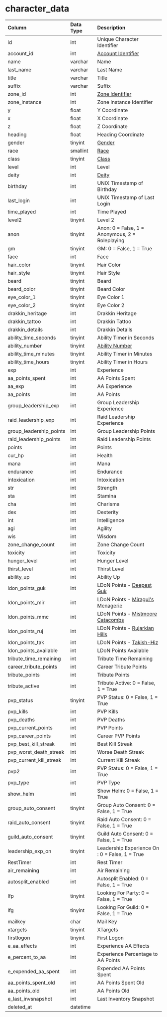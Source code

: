 # character\_data

| Column | Data Type | Description |
| :--- | :--- | :--- |
| id | int | Unique Character Identifier |
| account\_id | int | [Account Identifier](../../../schema/categories/account/account.md) |
| name | varchar | Name |
| last\_name | varchar | Last Name |
| title | varchar | Title |
| suffix | varchar | Suffix |
| zone\_id | int | [Zone Identifier](../../../../categories/zones/zone-list) |
| zone\_instance | int | Zone Instance Identifier |
| y | float | Y Coordinate |
| x | float | X Coordinate |
| z | float | Z Coordinate |
| heading | float | Heading Coordinate |
| gender | tinyint | [Gender](../../../../categories/npc/genders) |
| race | smallint | [Race](../../../../categories/npc/race-list) |
| class | tinyint | [Class](../../../../categories/player/class-list) |
| level | int | Level |
| deity | int | [Deity](../../../../categories/player/deity-list) |
| birthday | int | UNIX Timestamp of Birthday |
| last\_login | int | UNIX Timestamp of Last Login |
| time\_played | int | Time Played |
| level2 | tinyint | Level 2 |
| anon | tinyint | Anon: 0 = False, 1 = Anonymous, 2 = Roleplaying |
| gm | tinyint | GM: 0 = False, 1 = True |
| face | int | Face |
| hair\_color | tinyint | Hair Color |
| hair\_style | tinyint | Hair Style |
| beard | tinyint | Beard |
| beard\_color | tinyint | Beard Color |
| eye\_color\_1 | tinyint | Eye Color 1 |
| eye\_color\_2 | tinyint | Eye Color 2 |
| drakkin\_heritage | int | Drakkin Heritage |
| drakkin\_tattoo | int | Drakkin Tattoo |
| drakkin\_details | int | Drakkin Details |
| ability\_time\_seconds | tinyint | Ability Timer in Seconds |
| ability\_number | tinyint | [Ability Number](../../../schema/categories/characters/aa_ability.md) |
| ability\_time\_minutes | tinyint | Ability Timer in Minutes |
| ability\_time\_hours | tinyint | Ability Timer in Hours |
| exp | int | Experience |
| aa\_points\_spent | int | AA Points Spent |
| aa\_exp | int | AA Experience |
| aa\_points | int | AA Points |
| group\_leadership\_exp | int | Group Leadership Experience |
| raid\_leadership\_exp | int | Raid Leadership Experience |
| group\_leadership\_points | int | Group Leadership Points |
| raid\_leadership\_points | int | Raid Leadership Points |
| points | int | Points |
| cur\_hp | int | Health |
| mana | int | Mana |
| endurance | int | Endurance |
| intoxication | int | Intoxication |
| str | int | Strength |
| sta | int | Stamina |
| cha | int | Charisma |
| dex | int | Dexterity |
| int | int | Intelligence |
| agi | int | Agility |
| wis | int | Wisdom |
| zone\_change\_count | int | Zone Change Count |
| toxicity | int | Toxicity |
| hunger\_level | int | Hunger Level |
| thirst\_level | int | Thirst Level |
| ability\_up | int | Ability Up |
| ldon\_points\_guk | int | LDoN Points - [Deepest Guk](../../../../categories/zones/ldon-themes) |
| ldon\_points\_mir | int | LDoN Points - [Miragul's Menagerie](../../../../categories/zones/ldon-themes) |
| ldon\_points\_mmc | int | LDoN Points - [Mistmoore Catacombs](../../../../categories/zones/ldon-themes) |
| ldon\_points\_ruj | int | LDoN Points - [Rujarkian Hills](../../../../categories/zones/ldon-themes) |
| ldon\_points\_tak | int | LDoN Points - [Takish-Hiz](../../../../categories/zones/ldon-themes) |
| ldon\_points\_available | int | LDoN Points Available |
| tribute\_time\_remaining | int | Tribute Time Remaining |
| career\_tribute\_points | int | Career Tribute Points |
| tribute\_points | int | Tribute Points |
| tribute\_active | int | Tribute Active: 0 = False, 1 = True |
| pvp\_status | tinyint | PVP Status: 0 = False, 1 = True |
| pvp\_kills | int | PVP Kills |
| pvp\_deaths | int | PVP Deaths |
| pvp\_current\_points | int | PVP Points |
| pvp\_career\_points | int | Career PVP Points |
| pvp\_best\_kill\_streak | int | Best Kill Streak |
| pvp\_worst\_death\_streak | int | Worse Death Streak |
| pvp\_current\_kill\_streak | int | Current Kill Streak |
| pvp2 | int | PVP Status: 0 = False, 1 = True |
| pvp\_type | int | PVP Type |
| show\_helm | int | Show Helm: 0 = False, 1 = True |
| group\_auto\_consent | tinyint | Group Auto Consent: 0 = False, 1 = True |
| raid\_auto\_consent | tinyint | Raid Auto Consent: 0 = False, 1 = True |
| guild\_auto\_consent | tinyint | Guild Auto Consent: 0 = False, 1 = True |
| leadership\_exp\_on | tinyint | Leadership Experience On : 0 = False, 1 = True |
| RestTimer | int | Rest Timer |
| air\_remaining | int | Air Remaining |
| autosplit\_enabled | int | Autosplit Enabled: 0 = False, 1 = True |
| lfp | tinyint | Looking For Party: 0 = False, 1 = True |
| lfg | tinyint | Looking For Guild: 0 = False, 1 = True |
| mailkey | char | Mail Key |
| xtargets | tinyint | XTargets |
| firstlogon | tinyint | First Logon |
| e\_aa\_effects | int | Experience AA Effects |
| e\_percent\_to\_aa | int | Experience Percentage to AA Points |
| e\_expended\_aa\_spent | int | Expended AA Points Spent |
| aa\_points\_spent\_old | int | AA Points Spent Old |
| aa\_points\_old | int | AA Points Old |
| e\_last\_invsnapshot | int | Last Inventory Snapshot |
| deleted\_at | datetime |  |

